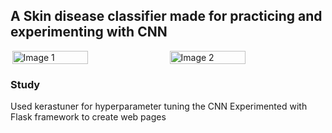 ## A Skin disease classifier made for practicing and experimenting with CNN

<div style="display: flex; justify-content: space-around; flex-wrap: wrap;">
  <img src="https://github.com/user-attachments/assets/b9fa22da-71e7-4ada-935c-605db8c8818e" alt="Image 1" width="49%" />
  <img src="https://github.com/user-attachments/assets/42e8017c-c806-45d6-8202-9670903d74ae" alt="Image 2" width="49%" />
</div>

### Study
Used kerastuner for hyperparameter tuning the CNN
Experimented with Flask framework to create web pages
